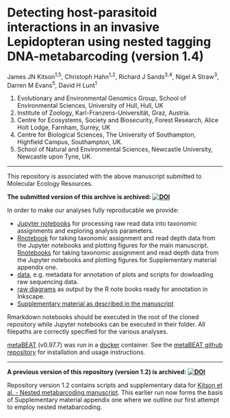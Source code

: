# Detecting host-parasitoid interactions in an invasive Lepidopteran using nested tagging DNA-metabarcoding (version 1.4)

James JN Kitson<sup>1,5</sup>, Christoph Hahn<sup>1,2</sup>, Richard J Sands<sup>3,4</sup>, Nigel A Straw<sup>3</sup>, Darren M Evans<sup>5</sup>, David H Lunt<sup>1</sup>
1. Evolutionary and Environmental Genomics Group, School of Environmental Sciences, University of Hull, Hull, UK
2. Institute of Zoology, Karl-Franzens-Universität, Graz, Austria.
3. Centre for Ecosystems, Society and Biosecurity, Forest Research, Alice Holt Lodge, Farnham, Surrey, UK
4. Centre for Biological Sciences, The University of Southampton, Highfield Campus, Southampton, UK.
5. School of Natural and Environmental Sciences, Newcastle University, Newcastle upon Tyne, UK.
***

This repository is associated with the above manuscript submitted to Molecular Ecology Resources. 

__The submitted version of this archive is archived: [![DOI](https://zenodo.org/badge/DOI/10.5281/zenodo.1066005.svg)](https://doi.org/10.5281/zenodo.1066005)__

In order to make our analyses fully reproducable we provide:
- [Jupyter notebooks](https://github.com/HullUni-bioinformatics/Kitson_et_al_NMB/tree/master/Jupyter_notebook) for processing raw read data into taxonomic assignments and exploring analysis parameters.
- [Rnotebook](https://github.com/HullUni-bioinformatics/Kitson_et_al_NMB/blob/master/R_plotting_notebook_main_analysis.Rmd) for taking taxonomic assignment and read depth data from the Jupyter notebooks and plotting figures for the main manuscript.
[Rnotebooks](https://github.com/HullUni-bioinformatics/Kitson_et_al_NMB/blob/master/R_plotting_notebook_appendix1.Rmd) for taking taxonomic assignment and read depth data from the Jupyter notebooks and plotting figures for Supplementary material appendix one.
- [data](https://github.com/HullUni-bioinformatics/Kitson_et_al_NMB/tree/master/data), e.g. metadata for annotation of plots and scripts for dowloading raw sequencing data.
- [raw diagrams](https://github.com/HullUni-bioinformatics/Kitson_et_al_NMB/tree/master/diagrams) as output by the R note books ready for annotation in Inkscape.
- [Supplementary material as described in the manuscript](https://github.com/HullUni-bioinformatics/Kitson_et_al_NMB/tree/master/supplementary_material)

Rmarkdown notebooks should be executed in the root of the cloned repository while Jupyter notebooks can be executed in their folder. All filepaths are correctly specified for the various analyses.

[metaBEAT](https://github.com/HullUni-bioinformatics/metaBEAT) (v0.97.7) was run in a [docker](https://hub.docker.com/r/chrishah/metabeat/) container. See the [metaBEAT github repository](https://github.com/HullUni-bioinformatics/metaBEAT) for installation and usage instructions.
***
__A previous version of this repository (version 1.2) is archived: [![DOI](https://zenodo.org/badge/DOI/10.5281/zenodo.44522.svg)](https://doi.org/10.5281/zenodo.44522)__

Repository version 1.2 contains scripts and supplementary data for [Kitson et al. - Nested metabarcoding manuscript](http://biorxiv.org/content/early/2015/12/23/035071). This earlier run now forms the basis of Supplementary material appendix one where we outline our first attempt to employ nested metabarcoding.
